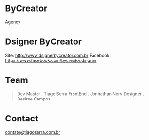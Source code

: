 # ByCreator
Agency

# Dsigner ByCreator

Site: http://www.dsignerbycreator.com.br
Facebook: https://www.facebook.com/bycreator.dsigner

# Team

  > Dev Master . Tiago Serra
  > FrontEnd . Jonhathan Nerv
  > Designer . Desiree Campos

# Contact
contato@tiagoserra.com.br

